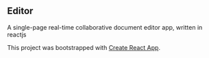 ## Editor
A single-page real-time collaborative document editor app, written in reactjs

This project was bootstrapped with [Create React App](https://github.com/facebook/create-react-app).
